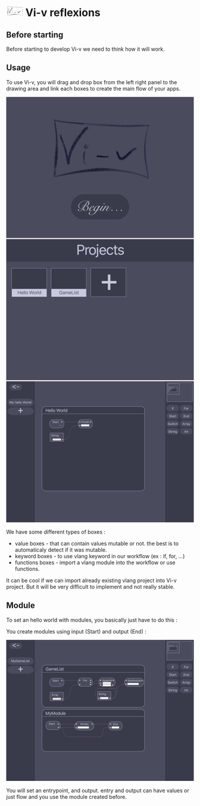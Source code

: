 # ![vi-v-logo][vi-v-logo] Vi-v reflexions 
[vi-v-logo]: ./pictures/vi-v_logo_45x.png "Vi-v logo"
[workflow_main_page]: ./pictures/49A386BA-6689-498F-8A62-1AB36EDBC567_1_105_c.jpeg "Vi-v Main page"
[workflow_project_page]: ./pictures/FEFB3852-F5EA-44E2-9385-5C08D86F88DA_1_105_c.jpeg "Vi-v project page"
[workflow_hello_world]: ./pictures/E3C7A85B-093A-43D3-A38D-5151225D25D0_1_105_c.jpeg "Hello World"
[workflow_game_test]: ./pictures/EF414187-6CE5-4B76-8AD8-E72B35420EFE_1_105_c.jpeg "Vi-v Game Test"

## Before starting

Before starting to develop Vi-v we need to think how it will work.

## Usage

To use Vi-v, you will drag and drop box from the left right panel to the drawing area and link each boxes to create the main flow of your apps.

![Workflow main page][workflow_main_page]
![Workflow project page][workflow_project_page]
![Workflow Hello world][workflow_hello_world]

We have some different types of boxes :
- value boxes - that can contain values mutable or not. the best is to automaticaly detect if it was mutable.
- keyword boxes - to use vlang keyword in our workflow (ex : if, for, ...)
- functions boxes - import a vlang module into the workflow or use functions.

It can be cool if we can import already existing vlang project into Vi-v project.
But it will be very difficult to implement and not really stable.

## Module

To set an hello world with modules, you basically just have to do this : 

You create modules using input (Start) and output (End) : 

![Workflow Game Test][workflow_game_test]

You will set an entrypoint, and output. entry and output can have values or just flow and you use the module created before.
